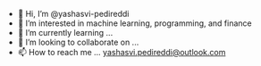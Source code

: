 - 👋 Hi, I’m @yashasvi-pedireddi
- 👀 I’m interested in machine learning, programming, and finance
- 🌱 I’m currently learning ...
- 💞️ I’m looking to collaborate on ...
- 📫 How to reach me ... yashasvi.pedireddi@outlook.com

<!---
yashasvi-pedireddi/yashasvi-pedireddi is a ✨ special ✨ repository because its `README.md` (this file) appears on your GitHub profile.
You can click the Preview link to take a look at your changes.
--->
